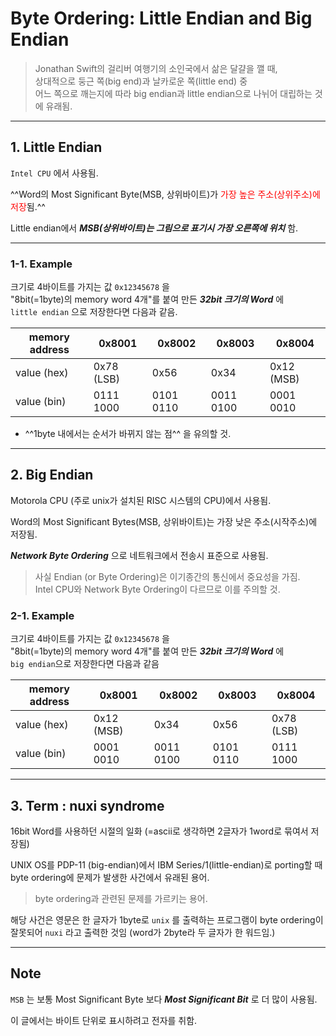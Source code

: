 # Byte Ordering: Little Endian and Big Endian

> Jonathan Swift의 걸리버 여행기의 소인국에서 삶은 달걀을 깰 때,  
> 상대적으로 둥근 쪽(big end)과 날카로운 쪽(little end) 중  
> 어느 쪽으로 깨는지에 따라 big endian과 little endian으로 나뉘어 대립하는 것에 유래됨.

---

## 1. Little Endian

`Intel CPU` 에서 사용됨.

^^Word의 Most Significant Byte(MSB, 상위바이트)가 <span style="color:red;">가장 높은 주소(상위주소)에 저장</span>됨.^^

Little endian에서 ***MSB(상위바이트)는 그림으로 표기시 가장 오른쪽에 위치*** 함.

---

### 1-1. Example

크기로 4바이트를 가지는 값 `0x12345678` 을  
"8bit(=1byte)의 memory word 4개"를 붙여 만든 ***32bit 크기의 Word*** 에  
`little endian` 으로 저장한다면 다음과 같음.

| memory address | 0x8001 | 0x8002 | 0x8003 | 0x8004 |
| --- | --- | --- | --- | --- |
| value (hex) | 0x78 (LSB) | 0x56 | 0x34 | 0x12 (MSB) |
| value (bin) | 0111 1000 | 0101 0110 | 0011 0100 | 0001 0010 |

- ^^1byte 내에서는 순서가 바뀌지 않는 점^^ 을 유의할 것.

---

## 2. Big Endian

Motorola CPU (주로 unix가 설치된 RISC 시스템의 CPU)에서 사용됨.

Word의 Most Significant Bytes(MSB, 상위바이트)는 가장 낮은 주소(시작주소)에 저장됨.

***Network Byte Ordering*** 으로 네트워크에서 전송시 표준으로 사용됨.


> 사실 Endian (or Byte Ordering)은 이기종간의 통신에서 중요성을 가짐.  
> Intel CPU와 Network Byte Ordering이 다르므로 이를 주의할 것.

### 2-1. Example

크기로 4바이트를 가지는 값 `0x12345678` 을  
"8bit(=1byte)의 memory word 4개"를 붙여 만든 ***32bit 크기의 Word*** 에  
`big endian`으로 저장한다면 다음과 같음

| memory address | 0x8001 | 0x8002 | 0x8003 | 0x8004 |
| --- | --- | --- | --- | --- |
| value (hex) | 0x12 (MSB) | 0x34 | 0x56 | 0x78 (LSB) |
| value (bin) | 0001 0010 | 0011 0100 | 0101 0110 | 0111 1000 |

---

## 3. Term : nuxi syndrome

16bit Word를 사용하던 시절의 일화 (=ascii로 생각하면 2글자가 1word로 묶여서 저장됨)

UNIX OS를 PDP-11 (big-endian)에서 IBM Series/1(little-endian)로 porting할 때 byte ordering에 문제가 발생한 사건에서 유래된 용어. 

> byte ordering과 관련된 문제를 가르키는 용어.

해당 사건은 영문은 한 글자가 1byte로 `unix` 를 출력하는 프로그램이 byte ordering이 잘못되어 `nuxi` 라고 출력한 것임 (word가 2byte라 두 글자가 한 워드임.)

---

## Note

`MSB` 는 보통 Most Significant Byte 보다 ***Most Significant Bit*** 로 더 많이 사용됨.

이 글에서는 바이트 단위로 표시하려고 전자를 취함.

